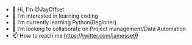 - 👋 Hi, I’m @JayOffset
- 👀 I’m interested in learning coding
- 🌱 I’m currently learning Python(Beginner)
- 💞️ I’m looking to collaborate on Project management/Data Automation 
- 📫 How to reach me https://twitter.com/jamesset9 

<!---
JayOffset/JayOffset is a ✨ special ✨ repository because its `README.md` (this file) appears on your GitHub profile.
You can click the Preview link to take a look at your changes.
--->
